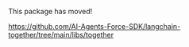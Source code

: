 This package has moved!

https://github.com/AI-Agents-Force-SDK/langchain-together/tree/main/libs/together